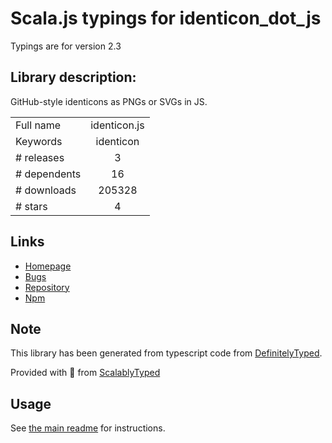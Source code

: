 
# Scala.js typings for identicon_dot_js

Typings are for version 2.3

## Library description:
GitHub-style identicons as PNGs or SVGs in JS.

|                    |                 |
| ------------------ | :-------------: |
| Full name          | identicon.js |
| Keywords           | identicon |
| # releases         | 3 |
| # dependents       | 16 |
| # downloads        | 205328 |
| # stars            | 4 |

## Links
- [Homepage](https://github.com/stewartlord/identicon.js)
- [Bugs](https://github.com/stewartlord/identicon.js/issues)
- [Repository](https://github.com/stewartlord/identicon.js)
- [Npm](https://www.npmjs.com/package/identicon.js)
    


## Note
This library has been generated from typescript code from [DefinitelyTyped](https://definitelytyped.org).

Provided with :purple_heart: from [ScalablyTyped](https://github.com/oyvindberg/ScalablyTyped)

## Usage
See [the main readme](../../readme.md) for instructions.


